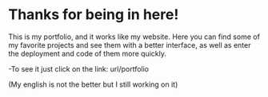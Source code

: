 # Thanks for being in here!

This is my portfolio, and it works like my website.
Here you can find some of my favorite projects and see them with a better
interface, as well as enter the deployment and code of them more quickly.

 -To see it just click on the link: url/portfolio

(My english is not the better but I still working on it)
